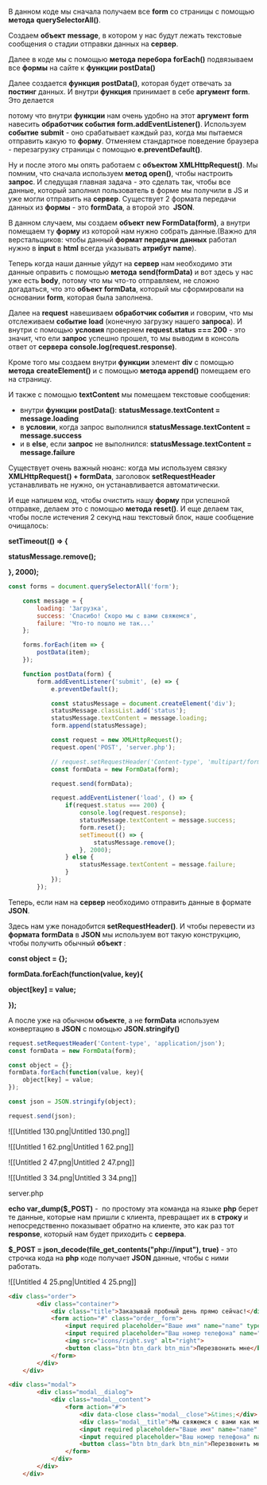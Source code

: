 В данном коде мы сначала получаем все **form** со страницы с помощью **метода** **querySelectorAll()**.

Создаем **объект** **message**, в котором у нас будут лежать текстовые сообщения о стадии отправки данных на **сервер**.

Далее в коде мы с помощью **метода** **перебора** **forEach()** подвязываем все **формы** на сайте к **функции** **postData()**

Далее создается **функция** **postData()**, которая будет отвечать за **постинг** данных. И внутри **функция** принимает в себе **аргумент** **form**. Это делается

потому что внутри **функции** нам очень удобно на этот **аргумент** **form** навесить **обработчик события** **form.addEventListener()**. Используем **событие** **submit** - оно срабатывает каждый раз, когда мы пытаемся отправить какую то **форму**. Отменяем стандартное поведение браузера - перезагрузку страницы с помощью **e.preventDefault()**.

Ну и после этого мы опять работаем с **объектом XMLHttpRequest()**. Мы помним, что сначала используем **метод open()**, чтобы настроить **запрос**. И следущая главная задача - это сделать так, чтобы все данные, который заполнил пользователь в форме мы получили в JS и уже могли отправить на **сервер**. Существует 2 формата передачи данных из **формы** - это **formData**, а второй это  **JSON**.

В данном случаем, мы создаем **объект** **new FormData(form)**, а внутри помещаем ту **форму** из которой нам нужно собрать данные.(Важно для верстальщиков: чтобы данный **формат передачи данных** работал нужно в **input** в **html** всегда указывать **атрибут** **name**).

Теперь когда наши данные уйдут на **сервер** нам необходимо эти данные оправить с помощью **метода** **send(formData)** и вот здесь у нас уже есть **body**, потому что мы что-то отправляем, не сложно догадаться, что это **объект** **formData**, который мы сформировали на основании **form**, которая была заполнена.

Далее на **request** навешиваем **обработчик события** и говорим, что мы отслеживаем **событие** **load** (конечную загрузку нашего **запроса**). И внутри с помощью **условия** проверяем **request.status === 200** - это значит, что ели **запрос** успешно прошел, то мы выводим в консоль ответ от **сервера** **console.log(request.response)**.

Кроме того мы создаем внутри **функции** элемент **div** с помощью **метода** **createElement()** и с помощью **метода append()** помещаем его на страницу.

И также с помощью **textContent** мы помещаем текстовые сообщения:

- внутри **функции** **postData()**: **statusMessage.textContent = message.loading**
- в **условии**, когда запрос выполнился **statusMessage.textContent = message.success**
- и в **else**, если **запрос** не выполнился: **statusMessage.textContent = message.failure**

Существует очень важный нюанс: когда мы используем связку **XMLHttpRequest() + formData**, заголовок **setRequestHeader** устанавливать не нужно, он устанавливается автоматически.

И еще напишем код, чтобы очистить нашу **форму** при успешной отправке, делаем это с помощью **метода** **reset()**. И еще делаем так, чтобы после истечения 2 секунд наш текстовый блок, наше сообщение очищалось:

**setTimeout(() => {**

**statusMessage.remove();**

**}, 2000);**

```JavaScript
const forms = document.querySelectorAll('form');

    const message = {
        loading: 'Загрузка',
        success: 'Спасибо! Скоро мы с вами свяжемся',
        failure: 'Что-то пошло не так...'
    };

    forms.forEach(item => {
        postData(item);
    });

    function postData(form) {
        form.addEventListener('submit', (e) => {
            e.preventDefault();

            const statusMessage = document.createElement('div');
            statusMessage.classList.add('status');
            statusMessage.textContent = message.loading;
            form.append(statusMessage);

            const request = new XMLHttpRequest();
            request.open('POST', 'server.php');

            // request.setRequestHeader('Content-type', 'multipart/form-data');
            const formData = new FormData(form);

            request.send(formData);

            request.addEventListener('load', () => {
                if(request.status === 200) {
                    console.log(request.response);
                    statusMessage.textContent = message.success;
                    form.reset();
                    setTimeout(() => {
                        statusMessage.remove();
                    }, 2000);
                } else {
                    statusMessage.textContent = message.failure;
                }
            });
        });
```

Теперь, если нам на **сервер** необходимо отправить данные в формате **JSON**.

Здесь нам уже понадобится **setRequestHeader()**. И чтобы перевести из **формата** **formData** в **JSON** мы используем вот такую конструкцию, чтобы получить обычный **объект** :

**const object = {};**

**formData.forEach(function(value, key){**

**object[key] = value;**

**});**

А после уже на обычном **объекте**, а не **formData** используем конвертацию в **JSON** с помощью **JSON.stringify()**

```JavaScript
request.setRequestHeader('Content-type', 'application/json');
const formData = new FormData(form);

const object = {};
formData.forEach(function(value, key){
    object[key] = value;
});

const json = JSON.stringify(object);

request.send(json);
```

![[Untitled 130.png|Untitled 130.png]]

![[Untitled 1 62.png|Untitled 1 62.png]]

  

![[Untitled 2 47.png|Untitled 2 47.png]]

![[Untitled 3 34.png|Untitled 3 34.png]]

server.php

**echo var_dump($_POST)** -  по простому эта команда на языке **php** берет те данные, которые нам пришли с клиента, превращает их в **строку** и непосредственно показывает обратно на клиенте, это как раз тот **response**, который нам будет приходить с **сервера**.

**$_POST = json_decode(file_get_contents("php://input"), true)** - это строчка кода на **php** коде получает **JSON** данные, чтобы с ними работать.

![[Untitled 4 25.png|Untitled 4 25.png]]

  

```HTML
<div class="order">
        <div class="container">
            <div class="title">Заказывай пробный день прямо сейчас!</div>
            <form action="#" class="order__form">
                <input required placeholder="Ваше имя" name="name" type="text" class="order__input">
                <input required placeholder="Ваш номер телефона" name="phone" type="phone" class="order__input">
                <img src="icons/right.svg" alt="right">
                <button class="btn btn_dark btn_min">Перезвонить мне</button>
            </form>
        </div>
    </div>
```

```HTML
<div class="modal">
        <div class="modal__dialog">
            <div class="modal__content">
                <form action="#">
                    <div data-close class="modal__close">&times;</div>
                    <div class="modal__title">Мы свяжемся с вами как можно быстрее!</div>
                    <input required placeholder="Ваше имя" name="name" type="text" class="modal__input">
                    <input required placeholder="Ваш номер телефона" name="phone" type="phone" class="modal__input">
                    <button class="btn btn_dark btn_min">Перезвонить мне</button>
                </form>
            </div>
        </div>
    </div>
```